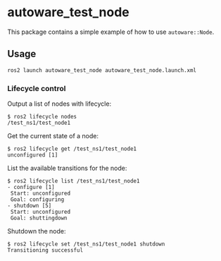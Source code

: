 # autoware_test_node

This package contains a simple example of how to use `autoware::Node`.

## Usage

```bash
ros2 launch autoware_test_node autoware_test_node.launch.xml
```

### Lifecycle control

Output a list of nodes with lifecycle:

```console
$ ros2 lifecycle nodes
/test_ns1/test_node1
```

Get the current state of a node:

```console
$ ros2 lifecycle get /test_ns1/test_node1
unconfigured [1]
```

List the available transitions for the node:

```console
$ ros2 lifecycle list /test_ns1/test_node1
- configure [1]
 Start: unconfigured
 Goal: configuring
- shutdown [5]
 Start: unconfigured
 Goal: shuttingdown
```

Shutdown the node:

```console
$ ros2 lifecycle set /test_ns1/test_node1 shutdown
Transitioning successful
```